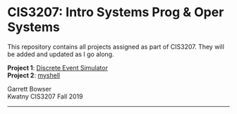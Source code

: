 #  CIS3207: Intro Systems Prog & Oper Systems

This repository contains all projects assigned as part of CIS3207. They will be added and updated as I go along.

**Project 1**: [Discrete Event Simulator](https://github.com/tuh37046/CIS3207/tree/master/P1_Discrete_Event_Simulator)
<br>
**Project 2**: [myshell](https://github.com/tuh37046/CIS3207/tree/master/P2_myshell) 


Garrett Bowser <br>
Kwatny CIS3207 Fall 2019
************************
